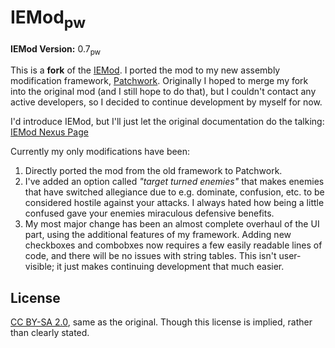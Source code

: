 # IEMod<sub>pw</sub>
**IEMod Version:** 0.7<sub>pw</sub>

This is a **fork** of the [IEMod](https://bitbucket.org/Bester/poe-modding-framework). I ported the mod to my new assembly modification framework, [Patchwork](https://github.com/GregRos/Patchwork). Originally I hoped to merge my fork into the original mod (and I still hope to do that), but I couldn't contact any active developers, so I decided to continue development by myself for now.

I'd introduce IEMod, but I'll just let the original documentation do the talking:
[IEMod Nexus Page](http://www.nexusmods.com/pillarsofeternity/mods/1/?)

Currently my only modifications have been:

1. Directly ported the mod from the old framework to Patchwork.
2. I've added an option called *"target turned enemies"* that makes enemies that have switched allegiance due to e.g. dominate, confusion, etc. to be considered hostile against your attacks. I always hated how being a little confused gave your enemies miraculous defensive benefits.
2. My most major change has been an almost complete overhaul of the UI part, using the additional features of my framework. Adding new checkboxes and combobxes now requires a few easily readable lines of code, and there will be no issues with string tables. This isn't user-visible; it just makes continuing development that much easier.

## License
[CC BY-SA 2.0](https://creativecommons.org/licenses/by-sa/2.0/), same as the original. Though this license is implied, rather than clearly stated.